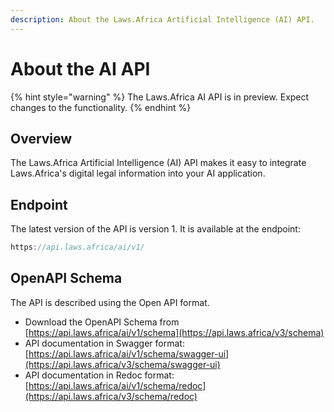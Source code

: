 ```yaml
---
description: About the Laws.Africa Artificial Intelligence (AI) API.
---
```


# About the AI API

{% hint style="warning" %}
The Laws.Africa AI API is in preview. Expect changes to the functionality.
{% endhint %}

## Overview

The Laws.Africa Artificial Intelligence (AI) API makes it easy to integrate Laws.Africa's digital legal information into your AI application.

## Endpoint

The latest version of the API is version 1. It is available at the endpoint:

```javascript
https://api.laws.africa/ai/v1/
```

## OpenAPI Schema

The API is described using the Open API format.

* Download the OpenAPI Schema from [https://api.laws.africa/ai/v1/schema](https://api.laws.africa/v3/schema)
* API documentation in Swagger format: [https://api.laws.africa/ai/v1/schema/swagger-ui](https://api.laws.africa/v3/schema/swagger-ui)
* API documentation in Redoc format: [https://api.laws.africa/ai/v1/schema/redoc](https://api.laws.africa/v3/schema/redoc)
